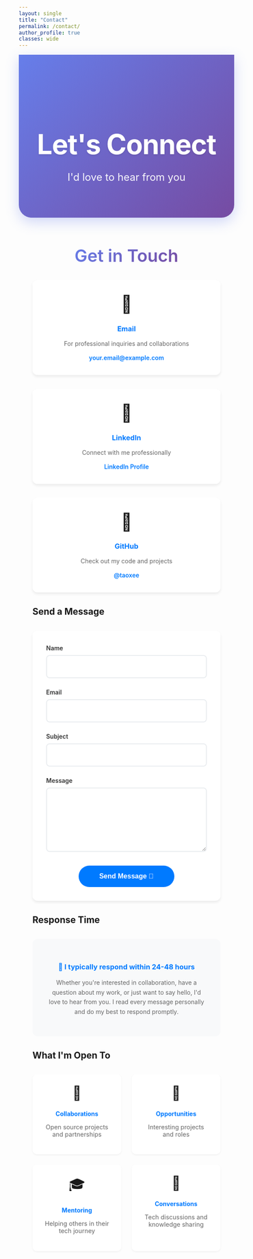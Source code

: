 ```yaml
---
layout: single
title: "Contact"
permalink: /contact/
author_profile: true
classes: wide
---
```


<!-- Hide default page title -->
<style>
  .page__title { display: none !important; }
  .page__meta { display: none !important; }
</style>

<div style="background: linear-gradient(135deg, #667eea 0%, #764ba2 100%); color: white; padding: 5rem 2rem; margin: 0 0 4rem 0; text-align: center; border-radius: 0 0 30px 30px; box-shadow: 0 10px 30px rgba(102, 126, 234, 0.3);">
  <h1 style="font-size: 4rem; font-weight: 700; margin-bottom: 1.5rem; color: white; text-shadow: 0 2px 4px rgba(0,0,0,0.1); letter-spacing: -0.02em;">Let's Connect</h1>
  <p style="font-size: 1.5rem; font-weight: 400; opacity: 0.95; max-width: 600px; margin: 0 auto;">I'd love to hear from you</p>
</div>

<div style="max-width: 800px; margin: 0 auto; padding: 0 2rem;">

<h2 style="font-size: 2.5rem; font-weight: 600; color: #2d3748; margin: 3rem 0 2rem 0; text-align: center;">
  <span style="background: linear-gradient(135deg, #667eea, #764ba2); -webkit-background-clip: text; -webkit-text-fill-color: transparent; background-clip: text;">Get in Touch</span>
</h2>

<div style="display: grid; grid-template-columns: repeat(auto-fit, minmax(250px, 1fr)); gap: 2rem; margin: 2rem 0;">

<div style="background: white; padding: 2rem; border-radius: 12px; box-shadow: 0 4px 6px rgba(0, 0, 0, 0.07); text-align: center;">
  <div style="font-size: 2.5rem; margin-bottom: 1rem;">📧</div>
  <h3 style="color: #007AFF; margin-bottom: 1rem;">Email</h3>
  <p style="color: #666; margin-bottom: 1rem;">For professional inquiries and collaborations</p>
  <a href="mailto:your.email@example.com" style="color: #007AFF; font-weight: 600; text-decoration: none;">
    your.email@example.com
  </a>
</div>

<div style="background: white; padding: 2rem; border-radius: 12px; box-shadow: 0 4px 6px rgba(0, 0, 0, 0.07); text-align: center;">
  <div style="font-size: 2.5rem; margin-bottom: 1rem;">💼</div>
  <h3 style="color: #007AFF; margin-bottom: 1rem;">LinkedIn</h3>
  <p style="color: #666; margin-bottom: 1rem;">Connect with me professionally</p>
  <a href="https://linkedin.com/in/yourprofile" target="_blank" style="color: #007AFF; font-weight: 600; text-decoration: none;">
    LinkedIn Profile
  </a>
</div>

<div style="background: white; padding: 2rem; border-radius: 12px; box-shadow: 0 4px 6px rgba(0, 0, 0, 0.07); text-align: center;">
  <div style="font-size: 2.5rem; margin-bottom: 1rem;">🐙</div>
  <h3 style="color: #007AFF; margin-bottom: 1rem;">GitHub</h3>
  <p style="color: #666; margin-bottom: 1rem;">Check out my code and projects</p>
  <a href="https://github.com/taoxee" target="_blank" style="color: #007AFF; font-weight: 600; text-decoration: none;">
    @taoxee
  </a>
</div>

</div>

## Send a Message

<div style="background: white; padding: 2rem; border-radius: 12px; box-shadow: 0 4px 6px rgba(0, 0, 0, 0.07); margin: 2rem 0;">

<form action="https://formspree.io/f/your-form-id" method="POST" style="max-width: 600px; margin: 0 auto;">
  
  <div style="margin-bottom: 1.5rem;">
    <label for="name" style="display: block; color: #333; font-weight: 600; margin-bottom: 0.5rem;">Name</label>
    <input type="text" id="name" name="name" required 
           style="width: 100%; padding: 1rem; border: 2px solid #e9ecef; border-radius: 8px; font-size: 1rem; transition: border-color 0.3s ease;"
           onfocus="this.style.borderColor='#007AFF'" 
           onblur="this.style.borderColor='#e9ecef'">
  </div>
  
  <div style="margin-bottom: 1.5rem;">
    <label for="email" style="display: block; color: #333; font-weight: 600; margin-bottom: 0.5rem;">Email</label>
    <input type="email" id="email" name="_replyto" required 
           style="width: 100%; padding: 1rem; border: 2px solid #e9ecef; border-radius: 8px; font-size: 1rem; transition: border-color 0.3s ease;"
           onfocus="this.style.borderColor='#007AFF'" 
           onblur="this.style.borderColor='#e9ecef'">
  </div>
  
  <div style="margin-bottom: 1.5rem;">
    <label for="subject" style="display: block; color: #333; font-weight: 600; margin-bottom: 0.5rem;">Subject</label>
    <input type="text" id="subject" name="_subject" required 
           style="width: 100%; padding: 1rem; border: 2px solid #e9ecef; border-radius: 8px; font-size: 1rem; transition: border-color 0.3s ease;"
           onfocus="this.style.borderColor='#007AFF'" 
           onblur="this.style.borderColor='#e9ecef'">
  </div>
  
  <div style="margin-bottom: 2rem;">
    <label for="message" style="display: block; color: #333; font-weight: 600; margin-bottom: 0.5rem;">Message</label>
    <textarea id="message" name="message" rows="6" required 
              style="width: 100%; padding: 1rem; border: 2px solid #e9ecef; border-radius: 8px; font-size: 1rem; resize: vertical; transition: border-color 0.3s ease;"
              onfocus="this.style.borderColor='#007AFF'" 
              onblur="this.style.borderColor='#e9ecef'"></textarea>
  </div>
  
  <div style="text-align: center;">
    <button type="submit" 
            style="background: #007AFF; color: white; padding: 1rem 3rem; border: none; border-radius: 25px; font-size: 1rem; font-weight: 600; cursor: pointer; transition: all 0.3s ease;"
            onmouseover="this.style.background='#0056b3'; this.style.transform='translateY(-2px)'"
            onmouseout="this.style.background='#007AFF'; this.style.transform='translateY(0)'">
      Send Message 📨
    </button>
  </div>
  
</form>

</div>

## Response Time

<div style="background: #f8f9fa; padding: 2rem; border-radius: 12px; margin: 2rem 0; text-align: center;">
  <h3 style="color: #007AFF; margin-bottom: 1rem;">📅 I typically respond within 24-48 hours</h3>
  <p style="color: #666; line-height: 1.6;">
    Whether you're interested in collaboration, have a question about my work, or just want to say hello, 
    I'd love to hear from you. I read every message personally and do my best to respond promptly.
  </p>
</div>

## What I'm Open To

<div style="display: grid; grid-template-columns: repeat(auto-fit, minmax(200px, 1fr)); gap: 1.5rem; margin: 2rem 0;">

<div style="background: white; padding: 1.5rem; border-radius: 10px; box-shadow: 0 2px 4px rgba(0, 0, 0, 0.05); text-align: center;">
  <div style="font-size: 2rem; margin-bottom: 0.5rem;">🤝</div>
  <h4 style="color: #007AFF; margin-bottom: 0.5rem;">Collaborations</h4>
  <p style="color: #666; font-size: 0.9rem;">Open source projects and partnerships</p>
</div>

<div style="background: white; padding: 1.5rem; border-radius: 10px; box-shadow: 0 2px 4px rgba(0, 0, 0, 0.05); text-align: center;">
  <div style="font-size: 2rem; margin-bottom: 0.5rem;">💼</div>
  <h4 style="color: #007AFF; margin-bottom: 0.5rem;">Opportunities</h4>
  <p style="color: #666; font-size: 0.9rem;">Interesting projects and roles</p>
</div>

<div style="background: white; padding: 1.5rem; border-radius: 10px; box-shadow: 0 2px 4px rgba(0, 0, 0, 0.05); text-align: center;">
  <div style="font-size: 2rem; margin-bottom: 0.5rem;">🎓</div>
  <h4 style="color: #007AFF; margin-bottom: 0.5rem;">Mentoring</h4>
  <p style="color: #666; font-size: 0.9rem;">Helping others in their tech journey</p>
</div>

<div style="background: white; padding: 1.5rem; border-radius: 10px; box-shadow: 0 2px 4px rgba(0, 0, 0, 0.05); text-align: center;">
  <div style="font-size: 2rem; margin-bottom: 0.5rem;">💬</div>
  <h4 style="color: #007AFF; margin-bottom: 0.5rem;">Conversations</h4>
  <p style="color: #666; font-size: 0.9rem;">Tech discussions and knowledge sharing</p>
</div>

</div>

</div>

<style>
  .page__content h2 {
    color: #1d1d1f;
    font-weight: 600;
    font-size: 2rem;
    margin-top: 3rem;
    margin-bottom: 1.5rem;
    border-bottom: 2px solid #007AFF;
    padding-bottom: 0.5rem;
  }
  
  .page__content h3 {
    color: #333;
    font-weight: 600;
    font-size: 1.5rem;
    margin-top: 2rem;
    margin-bottom: 1rem;
  }
  
  .page__content h4 {
    font-weight: 600;
    font-size: 1.1rem;
    margin-bottom: 0.5rem;
  }
  
  .page__content p {
    font-size: 1.1rem;
    line-height: 1.7;
    color: #515151;
  }
  
  .page__content {
    font-family: -apple-system, BlinkMacSystemFont, 'Segoe UI', Roboto, Oxygen, Ubuntu, Cantarell, sans-serif;
  }
</style> 
